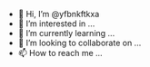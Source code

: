 - 👋 Hi, I’m @yfbnkftkxa
- 👀 I’m interested in ...
- 🌱 I’m currently learning ...
- 💞️ I’m looking to collaborate on ...
- 📫 How to reach me ...

<!---
yfbnkftkxa/yfbnkftkxa is a ✨ special ✨ repository because its `README.md` (this file) appears on your GitHub profile.
You can click the Preview link to take a look at your changes.
--->
